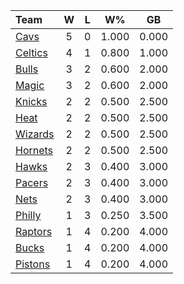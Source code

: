 | Team                            |  W  |  L  |  W%   |  GB   |
|:--------------------------------|:---:|:---:|:-----:|:-----:|
| [Cavs](/r/clevelandcavs)        |  5  |  0  | 1.000 | 0.000 |
| [Celtics](/r/bostonceltics)     |  4  |  1  | 0.800 | 1.000 |
| [Bulls](/r/chicagobulls)        |  3  |  2  | 0.600 | 2.000 |
| [Magic](/r/OrlandoMagic)        |  3  |  2  | 0.600 | 2.000 |
| [Knicks](/r/NYKnicks)           |  2  |  2  | 0.500 | 2.500 |
| [Heat](/r/heat)                 |  2  |  2  | 0.500 | 2.500 |
| [Wizards](/r/washingtonwizards) |  2  |  2  | 0.500 | 2.500 |
| [Hornets](/r/CharlotteHornets)  |  2  |  2  | 0.500 | 2.500 |
| [Hawks](/r/AtlantaHawks)        |  2  |  3  | 0.400 | 3.000 |
| [Pacers](/r/pacers)             |  2  |  3  | 0.400 | 3.000 |
| [Nets](/r/GoNets)               |  2  |  3  | 0.400 | 3.000 |
| [Philly](/r/sixers)             |  1  |  3  | 0.250 | 3.500 |
| [Raptors](/r/torontoraptors)    |  1  |  4  | 0.200 | 4.000 |
| [Bucks](/r/MkeBucks)            |  1  |  4  | 0.200 | 4.000 |
| [Pistons](/r/DetroitPistons)    |  1  |  4  | 0.200 | 4.000 |
